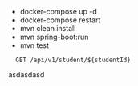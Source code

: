 - docker-compose up -d
- docker-compose restart
- mvn clean install
- mvn spring-boot:run
- mvn test

```http
  GET /api/v1/student/${studentId}
```
asdasdasd
